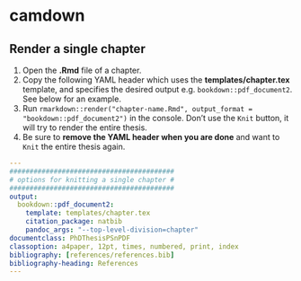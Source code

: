 camdown
================

## Render a single chapter

1.  Open the **.Rmd** file of a chapter.
2.  Copy the following YAML header which uses the
    **templates/chapter.tex** template, and specifies the desired output
    e.g. `bookdown::pdf_document2`. See below for an example.
3.  Run
    `rmarkdown::render("chapter-name.Rmd", output_format = "bookdown::pdf_document2")`
    in the console. Don’t use the `Knit` button, it will try to render
    the entire thesis.
4.  Be sure to **remove the YAML header when you are done** and want to
    `Knit` the entire thesis again.

``` yaml
---
#########################################
# options for knitting a single chapter #
#########################################
output:
  bookdown::pdf_document2:
    template: templates/chapter.tex
    citation_package: natbib
    pandoc_args: "--top-level-division=chapter"
documentclass: PhDThesisPSnPDF
classoption: a4paper, 12pt, times, numbered, print, index
bibliography: [references/references.bib]
bibliography-heading: References
---
```

